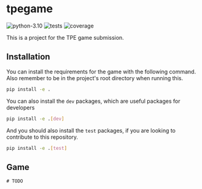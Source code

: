 tpegame
=======

<p float="left">
    <img src="https://img.shields.io/badge/python-3.10-blue" alt="python-3.10">
    <img src="https://github.com/Vitaman02/TPE-GamingPython/actions/workflows/python-app.yml/badge.svg?branch=main" alt="tests">
    <img src="https://codecov.io/gh/Vitaman02/TPE-GamingPython/branch/main/graph/badge.svg?token=R6ZNE2X50M" alt="coverage"/>
</p>

This is a project for the TPE game submission.

## Installation

You can install the requirements for the game with the following command.
Also remember to be in the project's root directory when running this.

```bash
pip install -e .
```

You can also install the `dev` packages, which are useful packages for developers

```bash
pip install -e .[dev]
```

And you should also install the `test` packages, if you are looking to contribute to this repository.

```bash
pip install -e .[test]
```


## Game
    # TODO
